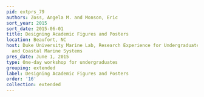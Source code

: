 ```yaml
---
pid: extprs_79
authors: Zoss, Angela M. and Monson, Eric
sort_year: 2015
sort_date: 2015-06-01
title: Designing Academic Figures and Posters
location: Beaufort, NC
host: Duke University Marine Lab, Research Experience for Undergraduates in Estuarine
  and Coastal Marine Systems
pres_date: June 1, 2015
type: One-day workshop for undergraduates
grouping: extended
label: Designing Academic Figures and Posters
order: '16'
collection: extended
---
```

